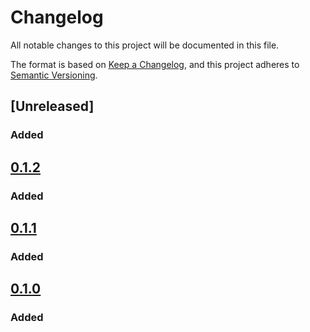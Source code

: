 # Changelog

All notable changes to this project will be documented in this file.

The format is based on [Keep a Changelog](https://keepachangelog.com/en/1.0.0/),
and this project adheres to [Semantic Versioning](https://semver.org/spec/v2.0.0.html).


## [Unreleased]

### Added

## [0.1.2]

### Added

## [0.1.1]

### Added

## [0.1.0]

### Added

[0.1.2]: https://github.com/billyrieger/smeagol/tree/a16cf353ede16e3c7baab517f2b88a2e3074dc51
[0.1.1]: https://github.com/billyrieger/smeagol/tree/833c62bb14305686ae1b0cda4a921481141d2dd2
[0.1.0]: https://github.com/billyrieger/smeagol/tree/37e843f1b76dd433900887d17de5854a8d464066
